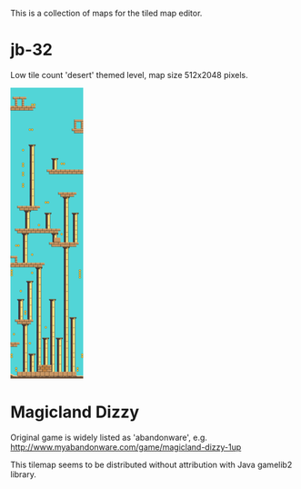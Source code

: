 This is a collection of maps for the tiled map editor.

# jb-32

Low tile count 'desert' themed level, map size 512x2048 pixels.

![screenshot](screenshots/jb-32.png)

# Magicland Dizzy

Original game is widely listed as 'abandonware', e.g.
http://www.myabandonware.com/game/magicland-dizzy-1up

This tilemap seems to be distributed without attribution with Java gamelib2 library.
